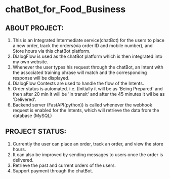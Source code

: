# chatBot_for_Food_Business
ABOUT PROJECT:
---------------
1) This is an Integrated Intermediate service(chatBot) for the users to place a new order, track the orders(via order ID and mobile number), and Store hours via this chatBot platform.
2) DialogFlow is used as the chatBot platform which is then integrated into my own website.
3) Whenever the user types his request through the chatBot, an Intent with the associated training phrase will match and the corresponding response will be displayed.
4) DialogFlow Contexts are used to handle the flow of the Intents.
5) Order status is automated. i.e. (Initially it will be as 'Being Prepared' and then after 20 min it will be 'In transit' and after the 45 minutes it wil be as 'Delivered'.
6) Backend server (FastAPI(python)) is called whenever the webhook request is enabled for the Intents, which will retrieve the data from the database (MySQL)

PROJECT STATUS:
-----------------
1) Currently the user can place an order, track an order, and view the store hours.
2) It can also be improved by sending messages to users once the order is delivered.
3) Retrieve the past and current orders of the users.
4) Support payment through the chatBot.
